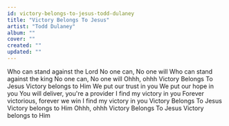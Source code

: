 ```yaml
---
id: victory-belongs-to-jesus-todd-dulaney
title: "Victory Belongs To Jesus"
artist: "Todd Dulaney"
album: ""
cover: ""
created: ""
updated: ""
---
```


Who can stand against the Lord
No one can, No one will
Who can stand against the king
No one can, No one will
Ohhh, ohhh
Victory Belongs To Jesus
Victory belongs to Him
We put our trust in you
We put our hope in you
You will deliver, you're a provider
I find my victory in you
Forever victorious, forever we win
I find my victory in you
Victory Belongs To Jesus
Victory belongs to Him
Ohhh, ohhh
Victory Belongs To Jesus
Victory belongs to Him